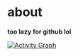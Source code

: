 # about
__too lazy for github lol__

[![Activity Graph](https://github-readme-activity-graph.vercel.app/graph?username=khangdao2112&theme=react-dark)](https://github.com/khangdao2112/github-readme-activity-graph)
